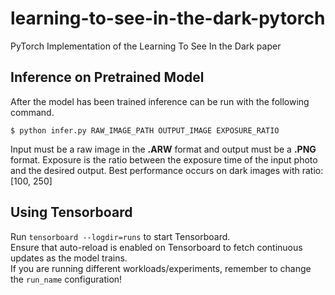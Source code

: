 # learning-to-see-in-the-dark-pytorch
PyTorch Implementation of the Learning To See In the Dark paper

## Inference on Pretrained Model
After the model has been trained inference can be run with the following command.

`$ python infer.py RAW_IMAGE_PATH OUTPUT_IMAGE EXPOSURE_RATIO`

Input must be a raw image in the **.ARW** format and output must be a **.PNG** format. Exposure is the ratio between the exposure time of the input photo and the desired output. Best performance occurs on dark images with ratio: [100, 250]

## Using Tensorboard
Run `tensorboard --logdir=runs` to start Tensorboard.  
Ensure that auto-reload is enabled on Tensorboard to fetch continuous updates as the model trains.  
If you are running different workloads/experiments, remember to change the `run_name` configuration!